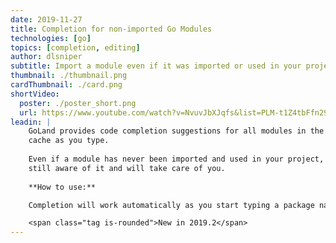 ```yaml
---
date: 2019-11-27
title: Completion for non-imported Go Modules
technologies: [go]
topics: [completion, editing]
author: dlsniper
subtitle: Import a module even if it was imported or used in your project
thumbnail: ./thumbnail.png
cardThumbnail: ./card.png
shortVideo:
  poster: ./poster_short.png
  url: https://www.youtube.com/watch?v=NvuvJbXJqfs&list=PLM-t1Z4tbFfn291KlSOQE_ulCAyzXO3uA
leadin: |
    GoLand provides code completion suggestions for all modules in the modules 
    cache as you type.
    
    Even if a module has never been imported and used in your project, GoLand is 
    still aware of it and will take care of you.
    
    **How to use:**

    Completion will work automatically as you start typing a package name.

    <span class="tag is-rounded">New in 2019.2</span>
---
```

